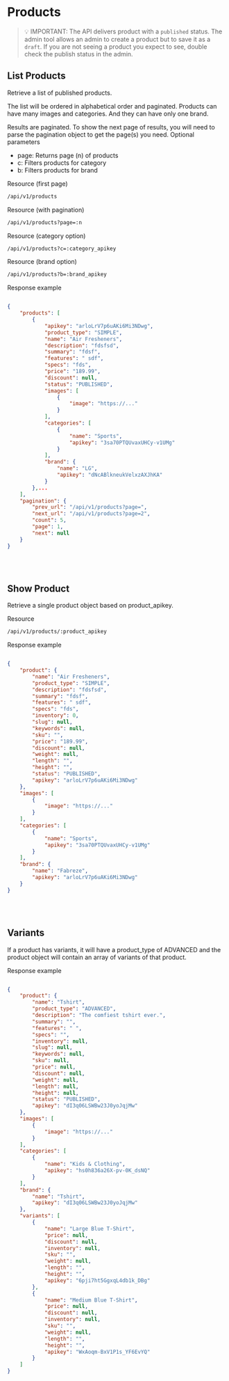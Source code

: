 # Products

> :bulb: IMPORTANT: The API delivers product with a ```published``` status. The admin tool allows an admin to create a product but to save it as a ```draft```. If you are not seeing a product you expect to see, double check the publish status in the admin.

## List Products

Retrieve a list of published products.

The list will be ordered in alphabetical order and paginated. Products can have many images and categories. And they can have only one brand.

Results are paginated. To show the next page of results, you will need to parse the pagination object to get the page(s) you need.
Optional parameters

- page: Returns page (n) of products
- c: Filters products for category
- b: Filters products for brand 

Resource (first page)
```bash
/api/v1/products
```

Resource (with pagination)
```bash
/api/v1/products?page=:n
```

Resource (category option)
```bash
/api/v1/products?c=:category_apikey
```

Resource (brand option)
```bash
/api/v1/products?b=:brand_apikey
```

Response example
```json

{
    "products": [
        {
            "apikey": "arloLrV7p6uAKi6Mi3NDwg",
            "product_type": "SIMPLE",
            "name": "Air Fresheners",
            "description": "fdsfsd",
            "summary": "fdsf",
            "features": " sdf",
            "specs": "fds",
            "price": "189.99",
            "discount": null,
            "status": "PUBLISHED",
            "images": [
                {
                    "image": "https://..."
                }
            ],
            "categories": [
                {
                    "name": "Sports",
                    "apikey": "3sa70PTQUvaxUHCy-v1UMg"
                }
            ],
            "brand": {
                "name": "LG",
                "apikey": "dNcABlkneukVelxzAXJhKA"
            }
        },...
    ],
    "pagination": {
        "prev_url": "/api/v1/products?page=",
        "next_url": "/api/v1/products?page=2",
        "count": 5,
        "page": 1,
        "next": null
    }
}

```

<br><br>

## Show Product

Retrieve a single product object based on product_apikey.

Resource
```bash
/api/v1/products/:product_apikey
```

Response example
```json

{
    "product": {
        "name": "Air Fresheners",
        "product_type": "SIMPLE",
        "description": "fdsfsd",
        "summary": "fdsf",
        "features": " sdf",
        "specs": "fds",
        "inventory": 0,
        "slug": null,
        "keywords": null,
        "sku": "",
        "price": "189.99",
        "discount": null,
        "weight": null,
        "length": "",
        "height": "",
        "status": "PUBLISHED",
        "apikey": "arloLrV7p6uAKi6Mi3NDwg"
    },
    "images": [
        {
            "image": "https://..."
        }
    ],
    "categories": [
        {
            "name": "Sports",
            "apikey": "3sa70PTQUvaxUHCy-v1UMg"
        }
    ],
    "brand": {
        "name": "Fabreze",
        "apikey": "arloLrV7p6uAKi6Mi3NDwg"
    }
}
```

<br><br>

## Variants

If a product has variants, it will have a product_type of ADVANCED and the product object will contain an array of variants of that product.

Response example
```json

{
    "product": {
        "name": "Tshirt",
        "product_type": "ADVANCED",
        "description": "The comfiest tshirt ever.",
        "summary": "",
        "features": " ",
        "specs": "",
        "inventory": null,
        "slug": null,
        "keywords": null,
        "sku": null,
        "price": null,
        "discount": null,
        "weight": null,
        "length": null,
        "height": null,
        "status": "PUBLISHED",
        "apikey": "dI3q06LSWBw23J0yoJqjMw"
    },
    "images": [
        {
            "image": "https://..."
        }
    ],
    "categories": [
        {
            "name": "Kids & Clothing",
            "apikey": "hs0h836a26X-pv-0K_dsNQ"
        }
    ],
    "brand": {
        "name": "Tshirt",
        "apikey": "dI3q06LSWBw23J0yoJqjMw"
    },
    "variants": [
        {
            "name": "Large Blue T-Shirt",
            "price": null,
            "discount": null,
            "inventory": null,
            "sku": "",
            "weight": null,
            "length": "",
            "height": "",
            "apikey": "6pji7ht5GgxqL4db1k_DBg"
        },
        {
            "name": "Medium Blue T-Shirt",
            "price": null,
            "discount": null,
            "inventory": null,
            "sku": "",
            "weight": null,
            "length": "",
            "height": "",
            "apikey": "WxAoqm-BxV1P1s_YF6EvYQ"
        }
    ]
}

```
